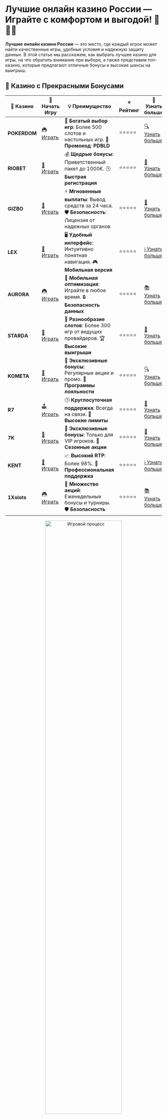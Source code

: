# Лучшие онлайн казино России — Играйте с комфортом и выгодой! 🎰🇷🇺

**Лучшие онлайн казино России** — это место, где каждый игрок может найти качественные игры, удобные условия и надежную защиту данных. В этой статье мы расскажем, как выбрать лучшее казино для игры, на что обратить внимание при выборе, а также представим топ-казино, которые предлагают отличные бонусы и высокие шансы на выигрыш.

## 🌟 Казино с Прекрасными Бонусами

| 🎲 **Казино** | 🔗 **Начать Игру** | 💡 **Преимущество** | ⭐ **Рейтинг** | 🔗 **Узнать больше** |
|--------------|---------------------|---------------------|----------------|----------------------|
| **POKERDOM**  | [🎮 Играть](https://brandplay.link/4k77v2yx) | 🎉 **Богатый выбор игр**: Более 500 слотов и настольных игр. 🎁 **Промокод**: **PDBLD** | ⭐⭐⭐⭐⭐ | [🔍 Узнать больше](https://brandplay.link/4k77v2yx) |
| **RIOBET**    | [🎰 Играть](https://brandplay.link/7xBLTPyj) | 💰 **Щедрые бонусы**: Приветственный пакет до 1000€. 🕒 **Быстрая регистрация** | ⭐⭐⭐⭐⭐ | [📖 Узнать больше](https://brandplay.link/7xBLTPyj) |
| **GIZBO**     | [🎲 Играть](https://brandplay.link/bprXw4YV) | ⚡ **Мгновенные выплаты**: Вывод средств за 24 часа. 🛡️ **Безопасность**: Лицензия от надежных органов | ⭐⭐⭐⭐⭐ | [📝 Узнать больше](https://brandplay.link/bprXw4YV) |
| **LEX**       | [🤑 Играть](https://brandplay.link/zW4hdDFV) | 🖥️ **Удобный интерфейс**: Интуитивно понятная навигация. 🎮 **Мобильная версия** | ⭐⭐⭐⭐⭐ | [ℹ️ Узнать больше](https://brandplay.link/zW4hdDFV) |
| **AURORA**    | [🎮 Играть](https://10trafic-stat2.com/click/668546556bcc6313411604bd/6766/13032/subaccount) | 📱 **Мобильная оптимизация**: Играйте в любое время. 🔒 **Безопасность данных** | ⭐⭐⭐⭐⭐ | [📚 Узнать больше](https://10trafic-stat2.com/click/668546556bcc6313411604bd/6766/13032/subaccount) |
| **STARDА**    | [🎯 Играть](https://brandplay.link/fB7xwRFL) | 🎰 **Разнообразие слотов**: Более 300 игр от ведущих провайдеров. 🏆 **Высокие выигрыши** | ⭐⭐⭐⭐⭐ | [🔎 Узнать больше](https://brandplay.link/fB7xwRFL) |
| **KOMETA**    | [🎰 Играть](https://brandplay.link/8ZymQJV8) | 🎁 **Эксклюзивные бонусы**: Регулярные акции и промо. 🔄 **Программы лояльности** | ⭐⭐⭐⭐⭐ | [🔍 Узнать больше](https://brandplay.link/8ZymQJV8) |
| **R7**        | [🕹️ Играть](https://brandplay.link/bMd3Yjsw) | 🕒 **Круглосуточная поддержка**: Всегда на связи. 💸 **Высокие лимиты** | ⭐⭐⭐⭐⭐ | [📖 Узнать больше](https://brandplay.link/bMd3Yjsw) |
| **7K**        | [🎲 Играть](https://brandplay.link/BvQyFShp) | 🌟 **Эксклюзивные бонусы**: Только для VIP игроков. 🎉 **Сезонные акции** | ⭐⭐⭐⭐⭐ | [📝 Узнать больше](https://brandplay.link/BvQyFShp) |
| **KENT**      | [🤑 Играть](https://brandplay.link/Fv2WP3js) | 📈 **Высокий RTP**: Более 98%. 💼 **Профессиональная поддержка** | ⭐⭐⭐⭐⭐ | [ℹ️ Узнать больше](https://brandplay.link/Fv2WP3js) |
| **1Xslots**   | [🎮 Играть](https://brandplay.link/hSB1khtr) | 🎉 **Множество акций**: Еженедельные бонусы и турниры. 🛡️ **Безопасность** | ⭐⭐⭐⭐⭐ | [📚 Узнать больше](https://brandplay.link/hSB1khtr) |

<div align="center"> <img src="https://i.pinimg.com/originals/1d/b3/25/1db325483acbe642c6d4e6fdd73a4988.gif" alt="Игровой процесс" width="70%"> </div>
---

## 🚀 Быстрые Выигрыши и Поддержка

| 🎲 **Казино** | 🔗 **Начать Игру** | 💡 **Преимущество** | ⭐ **Рейтинг** | 🔗 **Узнать больше** |
|--------------|---------------------|---------------------|----------------|----------------------|
| **GAMA**      | [🎯 Играть](https://brandplay.link/j6NMKsDz) | 🔍 **Интуитивный интерфейс**: Легкость использования. 🏅 **Престижные турниры** | ⭐⭐⭐⭐☆ | [🔎 Узнать больше](https://brandplay.link/j6NMKsDz) |
| **ONION**     | [🎰 Играть](https://brandplay.link/zBGRVpQ9) | 🤑 **Низкие ставки**: Идеально для начинающих. 🔄 **Быстрые выводы** | ⭐⭐⭐⭐☆ | [🔍 Узнать больше](https://brandplay.link/zBGRVpQ9) |
| **ЧЕМПИОН**   | [🕹️ Играть](https://temon-gter.cfd/go/lRq?p80412p304504pcc44t17455) | 🏅 **Лояльная программа**: Награды за активность. 🎁 **Ежемесячные бонусы** | ⭐⭐⭐⭐☆ | [📖 Узнать больше](https://temon-gter.cfd/go/lRq?p80412p304504pcc44t17455) |
| **VAVADA**    | [🎲 Играть](https://vavadapartner.pro/?promo=ea5c9275-6854-4505-94fc-95ab18221945-linkb2) | 🚀 **Быстрая регистрация**: Начните играть мгновенно. 🔐 **Безопасные транзакции** | ⭐⭐⭐⭐☆ | [📝 Узнать больше](https://vavadapartner.pro/?promo=ea5c9275-6854-4505-94fc-95ab18221945-linkb2) |
| **FRIENDS**   | [🤑 Играть](https://gofriends.mba/linkb2) | 🤝 **Социальные игры**: Играйте с друзьями. 🌐 **Мультиплатформенность** | ⭐⭐⭐⭐☆ | [ℹ️ Узнать больше](https://gofriends.mba/linkb2) |
| **1WIN**      | [🎮 Играть](https://brandplay.link/smXVpBbG) | 🏆 **Спортивные ставки**: Широкий выбор видов спорта. 💵 **Высокие коэффициенты** | ⭐⭐⭐⭐☆ | [📚 Узнать больше](https://brandplay.link/smXVpBbG) |
| **DRIP**      | [🎯 Играть](https://drp-ircp01.com/c07e6a3db) | 🌐 **Инновационные игры**: Новейшие игровые технологии. 🛡️ **Высокая безопасность** | ⭐⭐⭐⭐☆ | [🔎 Узнать больше](https://drp-ircp01.com/c07e6a3db) |
| **JOYCASINO** | [🎰 Играть](https://rpc30.call2me.pro/?/ru/registration?apkpop=0&partner=p24970p3291217pc98f) | 🎁 **Приятные бонусы**: Ежедневные акции и подарки. 🕹️ **Разнообразие игр** | ⭐⭐⭐⭐☆ | [🔍 Узнать больше](https://rpc30.call2me.pro/?/ru/registration?apkpop=0&partner=p24970p3291217pc98f) |
| **PLAYFORTUNA** | [🎮 Играть](https://fortunapromo.net/alt/playfortuna/registration?0dc4a9362a71feb7e3f165fb8e766f70) | 🎉 **Регулярные акции**: Бонусы, фриспины и многое другое. 🏅 **Турниры** | ⭐⭐⭐⭐☆ | [📚 Узнать больше](https://fortunapromo.net/alt/playfortuna/registration?0dc4a9362a71feb7e3f165fb8e766f70) |
| **SYKAA**     | [🤑 Играть](https://s-two-way.com/?source=linkb2&pid=30697) | 💸 **Доступные ставки**: Идеально для новичков. 🎁 **Щедрые бонусы** | ⭐⭐⭐⭐☆ | [🔍 Узнать больше](https://s-two-way.com/?source=linkb2&pid=30697) |

<div align="center"> <img src="https://i.pinimg.com/originals/1d/b3/25/1db325483acbe642c6d4e6fdd73a4988.gif" alt="Игровой процесс" width="70%"> </div>

![Лучшие онлайн казино России](https://i.pinimg.com/originals/a9/29/6e/a9296ea1cf6a7c20a985e593451f0323.png)

## Почему стоит выбрать **лучшее онлайн казино России**? 🏅

Существует огромное количество онлайн казино, но не все из них могут предложить игрокам такие преимущества, как надежность, высокие бонусы и качественное обслуживание. Вот почему стоит выбирать только проверенные и качественные казино:

- **Лицензия и безопасность**: Надежные казино России имеют лицензии и гарантируют безопасность данных и честность игр.
- **Бонусы и акции**: В лучших казино всегда есть выгодные предложения для новичков и постоянных игроков.
- **Мобильная версия**: Удобные мобильные приложения позволяют играть в любое время и в любом месте.
- **Широкий выбор игр**: От слотов до настольных игр — в лучших казино всегда есть что-то на любой вкус.

## Как выбрать **лучшее онлайн казино России**? 🤔

При выборе онлайн казино важно учитывать несколько важных факторов, чтобы обеспечить себе качественный и безопасный опыт:

### 1. **Лицензия и репутация**

Обязательно проверьте, имеет ли казино действующую лицензию. Это гарантирует, что казино работает в рамках закона и обеспечивает безопасность игроков.

### 2. **Методы пополнения и вывода средств**

Лучшие онлайн казино предлагают множество удобных способов пополнения и вывода средств, включая банковские карты, электронные кошельки и криптовалюту.

### 3. **Игры и поставщики** 

Проверьте, какие игры представлены в казино. Популярные провайдеры, такие как NetEnt, Microgaming, Play'n GO, предлагают качественные слоты и настольные игры с высокими шансами на выигрыш.

### 4. **Поддержка клиентов**

Качественная служба поддержки всегда готова помочь игрокам в случае возникновения проблем. Обратите внимание на доступность чатов, телефонов и e-mail.

## Топ-10 лучших онлайн казино России 2024 года 🎯

Ниже представлен список лучших казино, которые пользуются доверием игроков в России и предлагают отличные условия для игры.

| Казино              | Бонус за регистрацию | Оценка игроков | Популярные игры         |
|---------------------|----------------------|----------------|-------------------------|
| **Pokerdom**         | 100% до 15 000 ₽      | ⭐⭐⭐⭐⭐         | Покер, Слоты, Рулетка    |
| **Riobet**           | 50 фриспинов          | ⭐⭐⭐⭐⭐         | Слоты, Лайв Казино      |
| **Gizbo**            | 200% на первый депозит| ⭐⭐⭐⭐          | Слоты, Рулетка, Лото    |
| **LEX**              | 100 фриспинов         | ⭐⭐⭐⭐⭐         | Слоты, Рулетка, Покер   |
| **Aurora**           | 50% на депозит        | ⭐⭐⭐⭐          | Слоты, Лайв Казино      |
| **Starda**           | 30 фриспинов          | ⭐⭐⭐⭐⭐         | Слоты, Рулетка          |
| **Kometa**           | 100% на первый депозит| ⭐⭐⭐⭐⭐         | Слоты, Покер, Рулетка   |
| **R7**               | 150% до 20 000 ₽      | ⭐⭐⭐⭐          | Слоты, Покер, Лайв Казино|
| **7K**               | 50 фриспинов          | ⭐⭐⭐⭐          | Слоты, Лайв Казино      |
| **Kent**             | 100% на депозит       | ⭐⭐⭐⭐⭐         | Слоты, Рулетка          |

## Преимущества **лучших онлайн казино России** 🌟

- **Надежность**: Все казино из нашего списка имеют лицензии и соблюдают правила безопасности, что позволяет играть без лишних волнений.
- **Широкий выбор игр**: Слоты, покер, рулетка — в лучших казино всегда есть множество развлечений.
- **Выигрышные бонусы**: Казино предлагают различные бонусы, фриспины и акции, которые помогут вам увеличить шансы на выигрыш.
- **Удобство**: Мобильные приложения и удобные способы вывода средств делают игру еще более комфортной.

## Важные моменты при выборе **лучшего онлайн казино России** 🧐

- **Лицензия и регулирование**: Убедитесь, что казино имеет лицензию от надежного органа.
- **Способы пополнения и вывода**: Обратите внимание на доступные методы, включая банковские карты, электронные кошельки и криптовалюту.
- **Платежи**: Убедитесь, что казино предлагает быстрые и безопасные способы вывода средств.
- **Отзывы игроков**: Читайте отзывы о казино, чтобы убедиться в его надежности.

## Заключение 🎉

Если вы хотите играть в надежных и проверенных онлайн казино, то важно выбрать платформу, которая предлагает отличные условия, безопасные платежи и качественную поддержку. Наш список лучших казино России поможет вам выбрать идеальное место для игры. Удачи в игре и больших выигрышей! 🍀🎰

Независимо от того, новичок вы или опытный игрок, в **лучших онлайн казино России** вы найдете все, что нужно для увлекательной игры! 🚀💸
